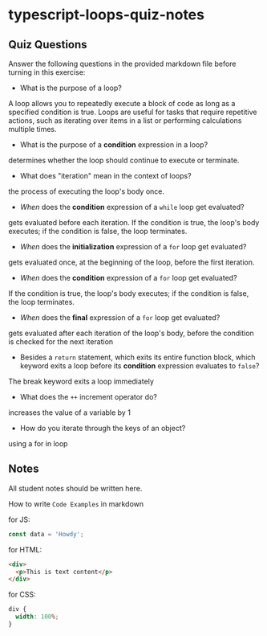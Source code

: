 # typescript-loops-quiz-notes

## Quiz Questions

Answer the following questions in the provided markdown file before turning in this exercise:

- What is the purpose of a loop?

A loop allows you to repeatedly execute a block of code as long as a specified condition is true. Loops are useful for tasks that require repetitive actions, such as iterating over items in a list or performing calculations multiple times.

- What is the purpose of a **condition** expression in a loop?

determines whether the loop should continue to execute or terminate.

- What does "iteration" mean in the context of loops?

the process of executing the loop's body once.

- _When_ does the **condition** expression of a `while` loop get evaluated?

gets evaluated before each iteration. If the condition is true, the loop's body executes; if the condition is false, the loop terminates.

- _When_ does the **initialization** expression of a `for` loop get evaluated?

gets evaluated once, at the beginning of the loop, before the first iteration.

- _When_ does the **condition** expression of a `for` loop get evaluated?

If the condition is true, the loop's body executes; if the condition is false, the loop terminates.

- _When_ does the **final** expression of a `for` loop get evaluated?

gets evaluated after each iteration of the loop's body, before the condition is checked for the next iteration

- Besides a `return` statement, which exits its entire function block, which keyword exits a loop before its **condition** expression evaluates to `false`?

The break keyword exits a loop immediately

- What does the `++` increment operator do?

increases the value of a variable by 1

- How do you iterate through the keys of an object?

using a for in loop

## Notes

All student notes should be written here.

How to write `Code Examples` in markdown

for JS:

```javascript
const data = 'Howdy';
```

for HTML:

```html
<div>
  <p>This is text content</p>
</div>
```

for CSS:

```css
div {
  width: 100%;
}
```
